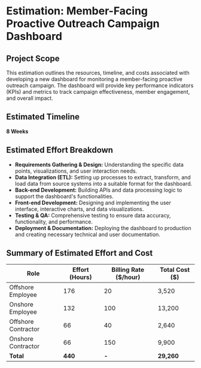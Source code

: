 # Estimation: Member-Facing Proactive Outreach Campaign Dashboard

## Project Scope
This estimation outlines the resources, timeline, and costs associated with developing a new dashboard for monitoring a member-facing proactive outreach campaign. The dashboard will provide key performance indicators (KPIs) and metrics to track campaign effectiveness, member engagement, and overall impact.

## Estimated Timeline
**8 Weeks**

## Estimated Effort Breakdown

*   **Requirements Gathering & Design:** Understanding the specific data points, visualizations, and user interaction needs.
*   **Data Integration (ETL):** Setting up processes to extract, transform, and load data from source systems into a suitable format for the dashboard.
*   **Back-end Development:** Building APIs and data processing logic to support the dashboard's functionalities.
*   **Front-end Development:** Designing and implementing the user interface, interactive charts, and data visualizations.
*   **Testing & QA:** Comprehensive testing to ensure data accuracy, functionality, and performance.
*   **Deployment & Documentation:** Deploying the dashboard to production and creating necessary technical and user documentation.

## Summary of Estimated Effort and Cost

| Role                     | Effort (Hours) | Billing Rate ($/hour) | Total Cost ($) |
|--------------------------|----------------|-----------------------|----------------|
| Offshore Employee        | 176            | 20                    | 3,520          |
| Onshore Employee         | 132            | 100                   | 13,200         |
| Offshore Contractor      | 66             | 40                    | 2,640          |
| Onshore Contractor       | 66             | 150                   | 9,900          |
| **Total**                | **440**        | **-**                 | **29,260**     |

